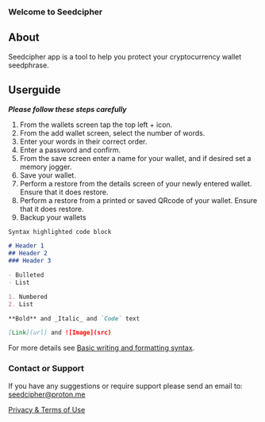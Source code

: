 


### Welcome to Seedcipher

## About

Seedcipher app is a tool to help you protect your cryptocurrency wallet seedphrase.

## Userguide

***Please follow these steps carefully***

1. From the wallets screen tap the top left + icon.
2. From the add wallet screen, select the number of words.
3. Enter your words in their correct order.
4. Enter a password and confirm.
5. From the save screen enter a name for your wallet, and if desired set a memory jogger.
6. Save your wallet.
7. Perform a restore from the details screen of your newly entered wallet. Ensure that it does restore.
8. Perform a restore from a printed or saved QRcode of your wallet. Ensure that it does restore.
9. Backup your wallets

```markdown
Syntax highlighted code block

# Header 1
## Header 2
### Header 3

- Bulleted
- List

1. Numbered
2. List

**Bold** and _Italic_ and `Code` text

[Link](url) and ![Image](src)
```

For more details see [Basic writing and formatting syntax](https://docs.github.com/en/github/writing-on-github/getting-started-with-writing-and-formatting-on-github/basic-writing-and-formatting-syntax).

### Contact or Support

If you have any suggestions or require support please send an email to: seedcipher@proton.me

[Privacy & Terms of Use](https://seedlock.github.io/seedcipher/terms/terms.md)

